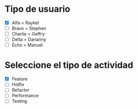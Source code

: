 # Tipo de usuario
- [X] Alfa = Raykel
- [ ] Bravo = Stephen 
- [ ] Charlie = Geffry
- [ ] Delta = Darianny
- [ ] Echo = Manuel

# Seleccione el tipo de actividad
- [X] Feature
- [ ] Hotfix
- [ ] Refactor
- [ ] Performance
- [ ] Testing
